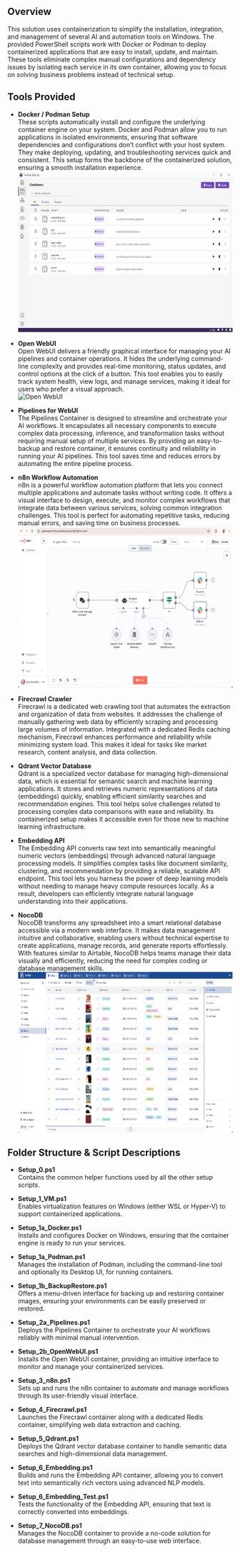 ## Overview

This solution uses containerization to simplify the installation, integration, and management of several AI and automation tools on Windows. The provided PowerShell scripts work with Docker or Podman to deploy containerized applications that are easy to install, update, and maintain. These tools eliminate complex manual configurations and dependency issues by isolating each service in its own container, allowing you to focus on solving business problems instead of technical setup.

## Tools Provided

- **Docker / Podman Setup**  
  These scripts automatically install and configure the underlying container engine on your system. Docker and Podman allow you to run applications in isolated environments, ensuring that software dependencies and configurations don’t conflict with your host system. They make deploying, updating, and troubleshooting services quick and consistent. This setup forms the backbone of the containerized solution, ensuring a smooth installation experience.
  <img alt="Podman Desktop" src="Images/Podman.png" width="640" height="360">

- **Open WebUI**  
  Open WebUI delivers a friendly graphical interface for managing your AI pipelines and container operations. It hides the underlying command-line complexity and provides real-time monitoring, status updates, and control options at the click of a button. This tool enables you to easily track system health, view logs, and manage services, making it ideal for users who prefer a visual approach.  
  <img alt="Open WebUI" src="Images/OpenWebUI.gif" width="640" height="360">

- **Pipelines for WebUI**  
  The Pipelines Container is designed to streamline and orchestrate your AI workflows. It encapsulates all necessary components to execute complex data processing, inference, and transformation tasks without requiring manual setup of multiple services. By providing an easy-to-backup and restore container, it ensures continuity and reliability in running your AI pipelines. This tool saves time and reduces errors by automating the entire pipeline process.

- **n8n Workflow Automation**  
  n8n is a powerful workflow automation platform that lets you connect multiple applications and automate tasks without writing code. It offers a visual interface to design, execute, and monitor complex workflows that integrate data between various services, solving common integration challenges. This tool is perfect for automating repetitive tasks, reducing manual errors, and saving time on business processes.  
  <img alt="n8n UI" src="Images/n8n.png" width="640" height="360">

- **Firecrawl Crawler**  
  Firecrawl is a dedicated web crawling tool that automates the extraction and organization of data from websites. It addresses the challenge of manually gathering web data by efficiently scraping and processing large volumes of information. Integrated with a dedicated Redis caching mechanism, Firecrawl enhances performance and reliability while minimizing system load. This makes it ideal for tasks like market research, content analysis, and data collection.

- **Qdrant Vector Database**  
  Qdrant is a specialized vector database for managing high-dimensional data, which is essential for semantic search and machine learning applications. It stores and retrieves numeric representations of data (embeddings) quickly, enabling efficient similarity searches and recommendation engines. This tool helps solve challenges related to processing complex data comparisons with ease and reliability. Its containerized setup makes it accessible even for those new to machine learning infrastructure.  
  
- **Embedding API**  
  The Embedding API converts raw text into semantically meaningful numeric vectors (embeddings) through advanced natural language processing models. It simplifies complex tasks like document similarity, clustering, and recommendation by providing a reliable, scalable API endpoint. This tool lets you harness the power of deep learning models without needing to manage heavy compute resources locally. As a result, developers can efficiently integrate natural language understanding into their applications.

- **NocoDB**  
  NocoDB transforms any spreadsheet into a smart relational database accessible via a modern web interface. It makes data management intuitive and collaborative, enabling users without technical expertise to create applications, manage records, and generate reports effortlessly. With features similar to Airtable, NocoDB helps teams manage their data visually and efficiently, reducing the need for complex coding or database management skills.  
  <img alt="NocoDB UI" src="Images/NocoDB.png" width="640" height="360">

## Folder Structure & Script Descriptions

- **Setup_0.ps1**  
  Contains the common helper functions used by all the other setup scripts.

- **Setup_1_VM.ps1**  
  Enables virtualization features on Windows (either WSL or Hyper-V) to support containerized applications.

- **Setup_1a_Docker.ps1**  
  Installs and configures Docker on Windows, ensuring that the container engine is ready to run your services.

- **Setup_1a_Podman.ps1**  
  Manages the installation of Podman, including the command-line tool and optionally its Desktop UI, for running containers.

- **Setup_1b_BackupRestore.ps1**  
  Offers a menu-driven interface for backing up and restoring container images, ensuring your environments can be easily preserved or restored.

- **Setup_2a_Pipelines.ps1**  
  Deploys the Pipelines Container to orchestrate your AI workflows reliably with minimal manual intervention.

- **Setup_2b_OpenWebUI.ps1**  
  Installs the Open WebUI container, providing an intuitive interface to monitor and manage your containerized services.

- **Setup_3_n8n.ps1**  
  Sets up and runs the n8n container to automate and manage workflows through its user-friendly visual interface.

- **Setup_4_Firecrawl.ps1**  
  Launches the Firecrawl container along with a dedicated Redis container, simplifying web data extraction and caching.

- **Setup_5_Qdrant.ps1**  
  Deploys the Qdrant vector database container to handle semantic data searches and high-dimensional data management.

- **Setup_6_Embedding.ps1**  
  Builds and runs the Embedding API container, allowing you to convert text into semantically rich vectors using advanced NLP models.

- **Setup_6_Embedding_Test.ps1**  
  Tests the functionality of the Embedding API, ensuring that text is correctly converted into embeddings.

- **Setup_7_NocoDB.ps1**  
  Manages the NocoDB container to provide a no-code solution for database management through an easy-to-use web interface.
